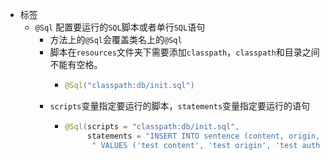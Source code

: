 - 标签
	- `@Sql` 配置要运行的`SQL`脚本或者单行`SQL`语句
		- 方法上的`@Sql`会覆盖类名上的`@Sql`
		- 脚本在`resources`文件夹下需要添加`classpath`，`classpath`和目录之间不能有空格。
			- ```java
			  @Sql("classpath:db/init.sql")
			  ```
		- `scripts`变量指定要运行的脚本，`statements`变量指定要运行的语句
			- ```Java
			  @Sql(scripts = "classpath:db/init.sql", 
			       statements = "INSERT INTO sentence (content, origin, author, language, create_time, update_time)" +
			       	" VALUES ('test content', 'test origin', 'test author', 'english', now(), now())")
			  ```